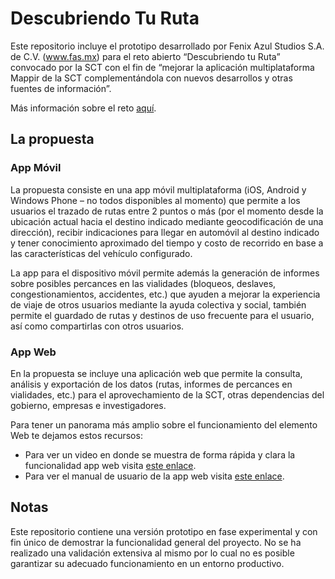 ﻿Descubriendo Tu Ruta
====================

Este repositorio incluye el prototipo desarrollado por Fenix Azul Studios S.A. de C.V. (<a href=http://www.fas.mx>www.fas.mx</a>) para el reto abierto “Descubriendo tu Ruta” convocado por la SCT con el fin de “mejorar la aplicación multiplataforma Mappir de la SCT complementándola con nuevos desarrollos y otras fuentes de información”.

Más información sobre el reto <a href=http://retos.datos.gob.mx/organizaciones/6/retos/4-descubriendo-tu-ruta>aquí</a>.

<h2>La propuesta</h2>

<h3>App Móvil</h3>
La propuesta consiste en una app móvil multiplataforma (iOS, Android y Windows Phone – no todos disponibles al momento) que permite a los usuarios el trazado de rutas entre 2 puntos o más (por el momento desde la ubicación actual hacia el destino indicado mediante geocodificación de una dirección), recibir indicaciones para llegar en automóvil al destino indicado y tener conocimiento aproximado del tiempo y costo de recorrido en base a las características del vehículo configurado.

La app para el dispositivo móvil permite además la generación de informes sobre posibles percances en las vialidades (bloqueos, deslaves, congestionamientos, accidentes, etc.) que ayuden a mejorar la experiencia de viaje de otros usuarios mediante la ayuda colectiva y social, también permite el guardado de rutas y destinos de uso frecuente para el usuario, así como compartirlas con otros usuarios.

<h3>App Web</h3>
En la propuesta se incluye una aplicación web que permite la consulta, análisis y exportación de los datos (rutas, informes de percances en vialidades, etc.) para el aprovechamiento de la SCT, otras dependencias del gobierno, empresas e investigadores.

Para tener un panorama más amplio sobre el funcionamiento del elemento Web te dejamos estos recursos:
<ul>
<li>Para ver un video en donde se muestra de forma rápida y clara la funcionalidad app web visita <a href= http://youtu.be/GSfYcVZxa24>este enlace</a>.</li>
<li>Para ver el manual de usuario de la app web visita <a href= https://drive.google.com/file/d/0B9rNPgW-WT9pZjNLQ0lqVVBUMmM/view?usp=sharing>este enlace</a>.</li>
</ul>



<h2>Notas</h2>
Este repositorio contiene una versión prototipo en fase experimental y con fin único de demostrar la funcionalidad general del proyecto. No se ha realizado una validación extensiva al mismo por lo cual no es posible garantizar su adecuado funcionamiento en un entorno productivo.
